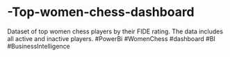 # -Top-women-chess-dashboard
Dataset of top women chess players by their FIDE rating. The data includes all active and inactive players. #PowerBi #WomenChess #dashboard #BI #BusinessIntelligence
